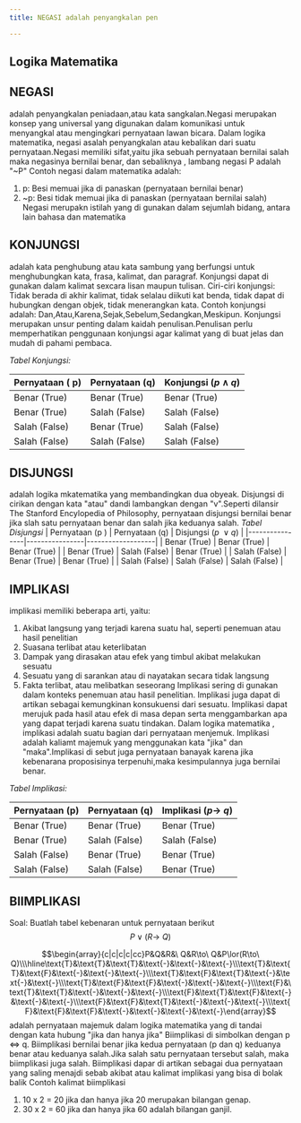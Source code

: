 ```yaml
---
title: NEGASI adalah penyangkalan pen

---
```


## Logika Matematika
## NEGASI 
adalah penyangkalan peniadaan,atau kata sangkalan.Negasi merupakan konsep yang universal yang digunakan dalam komunikasi untuk menyangkal atau mengingkari pernyataan lawan bicara.
Dalam logika matematika, negasi asalah penyangkalan atau kebalikan dari suatu pernyataan.Negasi memiliki sifat,yaitu jika sebuah pernyataan bernilai salah maka negasinya bernilai benar, dan sebaliknya , lambang negasi P adalah "~P"
 Contoh negasi dalam matematika adalah:
 1. p: Besi memuai jika di panaskan (pernyataan bernilai benar)
 2. ~p: Besi tidak memuai jika di panaskan (pernyataan bernilai salah)
Negasi merupakn istilah yang di gunakan dalam sejumlah bidang, antara lain bahasa dan matematika 
## KONJUNGSI
adalah kata penghubung atau kata sambung yang berfungsi untuk menghubungkan kata, frasa, kalimat, dan paragraf. Konjungsi dapat di gunakan dalam kalimat sexcara lisan maupun tulisan.
Ciri-ciri konjungsi:
Tidak berada di akhir kalimat, tidak selalau diikuti kat benda, tidak dapat di hubungkan dengan objek, tidak menerangkan kata.
Contoh konjungsi adalah:
Dan,Atau,Karena,Sejak,Sebelum,Sedangkan,Meskipun.
Konjungsi merupakan unsur penting dalam kaidah penulisan.Penulisan perlu memperhatikan penggunaan konjungsi agar kalimat yang di buat jelas dan mudah di pahami pembaca.

*Tabel Konjungsi:*

| Pernyataan ( p) | Pernyataan (q) | Konjungsi ($p  \wedge q$)  |
|----------------|----------------|--------------------|
| Benar (True)   | Benar (True)   | Benar (True)       |
| Benar (True)   | Salah (False)  | Salah (False)      |
| Salah (False)  | Benar (True)   | Salah (False)      |
| Salah (False)  | Salah (False)  | Salah (False)      |
## DISJUNGSI 
adalah logika mkatematika yang membandingkan dua obyeak.
Disjungsi di cirikan dengan  kata "atau" dandi lambangkan dengan "v".Seperti dilansir The Stanford Encylopedia of Philosophy, pernyataan disjungsi bernilai benar jika slah satu pernyataan benar dan salah jika keduanya salah.
*Tabel Disjungsi*
| Pernyataan (p ) | Pernyataan (q) | Disjungsi ($p\ \vee q$) |
|----------------|----------------|-------------------|
| Benar (True)   | Benar (True)   | Benar (True)      |
| Benar (True)   | Salah (False)  | Benar (True)      |
| Salah (False)  | Benar (True)   | Benar (True)      |
| Salah (False)  | Salah (False)  | Salah (False)     |
## IMPLIKASI 
implikasi memiliki beberapa arti, yaitu: 
1. Akibat langsung yang terjadi karena suatu hal, seperti penemuan atau hasil penelitian 
2. Suasana terlibat atau keterlibatan 
3. Dampak yang dirasakan atau efek yang timbul akibat melakukan sesuatu 
4. Sesuatu yang di sarankan atau di nayatakan secara tidak langsung 
5. Fakta terlibat, atau melibatkan seseorang 
Implikasi sering di gunakan dalam konteks penemuan atau hasil penelitian. Implikasi juga dapat di artikan sebagai kemungkinan konsukuensi dari sesuatu. Implikasi dapat merujuk pada hasil atau efek di masa depan serta menggambarkan apa yang dapat terjadi karena suatu tindakan.
Dalam logika matematika , implikasi adalah suatu bagian dari pernyataan menjemuk. Implikasi adalah kaliamt majemuk yang menggunakan kata "jika" dan "maka".Implikasi di sebut juga pernyataan banayak karena jika kebenarana proposisinya terpenuhi,maka kesimpulannya juga bernilai benar. 

*Tabel Implikasi:*

| Pernyataan (p) | Pernyataan (q) | Implikasi ($p \to\ q$) |
|----------------|----------------|-------------------|
| Benar (True)   | Benar (True)   | Benar (True)      |
| Benar (True)   | Salah (False)  | Salah (False)     |
| Salah (False)  | Benar (True)   | Benar (True)      |
| Salah (False)  | Salah (False)  | Benar (True)      |
## BIIMPLIKASI
Soal: Buatlah tabel kebenaran untuk pernyataan berikut  
$$P\lor(R\to\ Q)$$

$$\begin{array}{c|c|c|c|cc}P&Q&R&\ Q&R\to\ Q&P\lor(R\to\ Q)\\\hline\text{Т}&\text{Т}&\text{Т}&\text{-}&\text{-}&\text{-}\\\text{Т}&\text{Т}&\text{F}&\text{-}&\text{-}&\text{-}\\\text{T}&\text{F}&\text{T}&\text{-}&\text{-}&\text{-}\\\text{T}&\text{F}&\text{F}&\text{-}&\text{-}&\text{-}\\\text{F}&\text{T}&\text{T}&\text{-}&\text{-}&\text{-}\\\text{F}&\text{T}&\text{F}&\text{-}&\text{-}&\text{-}\\\text{F}&\text{F}&\text{T}&\text{-}&\text{-}&\text{-}\\\text{F}&\text{F}&\text{F}&\text{-}&\text{-}&\text{-}&\text{-}\end{array}$$
adalah pernyataan majemuk dalam logika matematika yang di tandai dengan kata hubung "jika dan hanya jika"
Biimplikasi di simbolkan dengan p <=> q.
Biimplikasi bernilai benar jika kedua pernyataan (p dan q) keduanya benar atau keduanya salah.Jika salah satu pernyataan tersebut salah, maka biimplikasi juga salah.
Biimplikasi dapar di artikan sebagai dua pernyataan yang saling menajdi sebab akibat atau kalimat implikasi yang bisa di bolak balik 
Contoh kalimat biimplikasi 
1. 10 x 2 = 20 jika dan hanya jika 20 merupakan bilangan genap.
2. 30 x 2 = 60 jika dan hanya jika 60 adalah bilangan ganjil.

